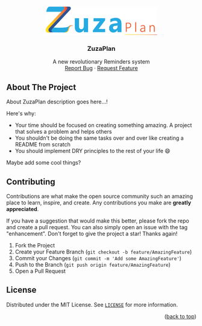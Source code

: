 <div id="top"></div>
<!-- PROJECT LOGO -->
<br />
<div align="center">
  <a href="https://github.com/bubbycolditz/ZuzaPlan">
    <img src="ZuzaPlan/Resources/ZuzaPlan.png" alt="Logo" height="75">
  </a>

  <h3 align="center">ZuzaPlan</h3>

  <p align="center">
    A new revolutionary Reminders system
    <br />
    <a href="https://github.com/bubbycolditz/ZuzaPlan/issues">Report Bug</a>
    ·
    <a href="https://github.com/bubbycolditz/ZuzaPlan/issues">Request Feature</a>
  </p>
</div>

<!-- ABOUT THE PROJECT -->
## About The Project

About ZuzaPlan description goes here...!

Here's why:
* Your time should be focused on creating something amazing. A project that solves a problem and helps others
* You shouldn't be doing the same tasks over and over like creating a README from scratch
* You should implement DRY principles to the rest of your life :smile:

Maybe add some cool things?

<!-- CONTRIBUTING -->
## Contributing

Contributions are what make the open source community such an amazing place to learn, inspire, and create. Any contributions you make are **greatly appreciated**.

If you have a suggestion that would make this better, please fork the repo and create a pull request. You can also simply open an issue with the tag "enhancement".
Don't forget to give the project a star! Thanks again!

1. Fork the Project
2. Create your Feature Branch (`git checkout -b feature/AmazingFeature`)
3. Commit your Changes (`git commit -m 'Add some AmazingFeature'`)
4. Push to the Branch (`git push origin feature/AmazingFeature`)
5. Open a Pull Request



<!-- LICENSE -->
## License

Distributed under the MIT License. See <a href="https://github.com/Bubbycolditz/ZuzaPlan/blob/main/LICENSE">`LICENSE`</a> for more information.

<p align="right">(<a href="#top">back to top</a>)</p>
